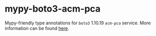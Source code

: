 # mypy-boto3-acm-pca

Mypy-friendly type annotations for `boto3` 1.10.19 `acm-pca` service.
More information can be found [here](https://github.com/vemel/mypy_boto3).
